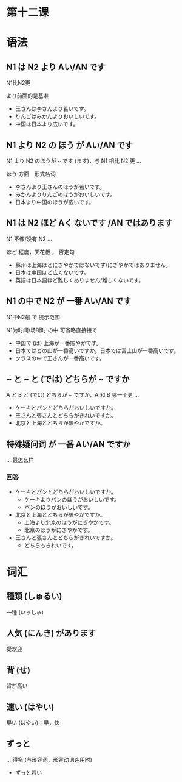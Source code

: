 # 第十二课 
# 语法

## N1 は N2 より Aい/AN です
N1比N2更

より前面的是基准
* 王さんは李さんより若いです。
* りんごはみかんよりおいしいです。
* 中国は日本より広いです。
## N1 より N2 の ほう が Aい/AN です

N1 より N2 のほうが ~ です (ます)，与 N1 相比 N2 更 ...

ほう 方面　形式名词

* 李さんより王さんのほうが若いです。
* みかんよりりんごのほうがおいしいです。
* 日本より中国のほうが広いです。
##  N1 は N2 ほど Aく ないです /AN ではあります
N1 不像/没有 N2 ...

ほど 程度，天花板 ， 否定句

* 蘇州は上海ほどにぎやかではないです/にぎやかではありません。
* 日本は中国ほど広くないです。
* 英語は日本語ほど難しくありません/難しくないです。

## N1 の中で N2  が 一番 Aい/AN です
N1中N2最 
で 提示范围

N1为时间/场所时 の中 可省略直接接で

* 中国で (は) 上海が一番賑やかです。
* 日本ではどの山が一番高いですか。日本では富士山が一番高いです。
* クラスの中で王さんが一番高いです。
## ~ と ~ と (では) どちらが ~ ですか

A と B と (では) どちらが ~ ですか，A 和 B 哪一个更 ...

* ケーキとパンとどちらがおいしいですか。
* 王さんと張さんとどちらがきれいですか。
* 北京と上海とどちらが賑やかですか。

## 特殊疑问词 が 一番 Aい/AN ですか
....最怎么样
### 回答

* ケーキとパンとどちらがおいしいですか。
    * ケーキよりパンのほうがおいしいです。
    * パンのほうがおいしいです。
* 北京と上海とどちらが賑やかですか。
    * 上海より北京のほうがにぎやかです。
    * 北京のほうがにぎやかです。
* 王さんと張さんとどちらがきれいですか。
    * どちらもきれいです。
# 词汇
## 種類 (しゅるい)

一種 (いっしゅ)
## 人気 (にんき) があります
受欢迎
## 背 (せ)

背が高い
## 速い (はやい)

早い (はやい)：早，快
## ずっと

... 得多 (与形容词，形容动词连用时)
  * ずっと若い
